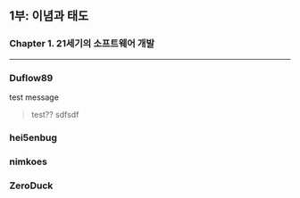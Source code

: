 ## 1부: 이념과 태도
### Chapter 1. 21세기의 소프트웨어 개발

---

### Duflow89
test message

> test??
sdfsdf
### hei5enbug


### nimkoes


### ZeroDuck


